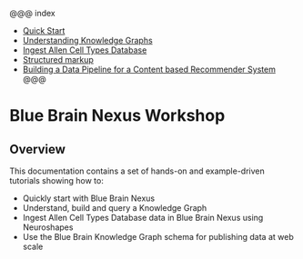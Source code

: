 
@@@ index

* [Quick Start](getting-started/index.md)
* [Understanding Knowledge Graphs](./knowledge-graph/index.md)
* [Ingest Allen Cell Types Database](./ingest-allen-celltypes-db-in-nexus/index.md)
* [Structured markup](bbp-kg-schema/index.md)
* [Building a Data Pipeline for a Content based Recommender System](./build-recommender-kgembeddings/index.md)
@@@

# Blue Brain Nexus Workshop


## Overview

This documentation contains a set of hands-on and example-driven tutorials showing how to:

* Quickly start with Blue Brain Nexus
* Understand, build and query a Knowledge Graph
* Ingest Allen Cell Types Database data in Blue Brain Nexus using Neuroshapes
* Use the Blue Brain Knowledge Graph schema for publishing data at web scale
